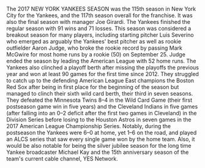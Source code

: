 The 2017 NEW YORK YANKEES SEASON was the 115th season in New York City for the Yankees, and the 117th season overall for the franchise. It was also the final season with manager Joe Girardi. The Yankees finished the regular season with 91 wins and 71 losses. This season was considered a breakout season for many players, including starting pitcher Luis Severino who emerged as arguably the Yankees' best pitcher as well as rookie outfielder Aaron Judge, who broke the rookie record by passing Mark McGwire for most home runs by a rookie (50) on September 25. Judge ended the season by leading the American League with 52 home runs. The Yankees also clinched a playoff berth after missing the playoffs the previous year and won at least 90 games for the first time since 2012. They struggled to catch up to the defending American League East champions the Boston Red Sox after being in first place for the beginning of the season but managed to clinch their sixth wild card berth, their third in seven seasons. They defeated the Minnesota Twins 8–4 in the Wild Card Game (their first postseason game win in five years) and the Cleveland Indians in five games (after falling into an 0–2 deficit after the first two games in Cleveland) in the Division Series before losing to the Houston Astros in seven games in the 2017 American League Championship Series. Notably, during the postseason the Yankees were 6–0 at home, yet 1–6 on the road, and played an ALCS series that saw every single game won by the home team. Also, it would be also notable for being the silver jubilee season for the long time Yankee broadcaster Michael Kay and the 15th anniversary season of the team's current cable channel, YES Network.
